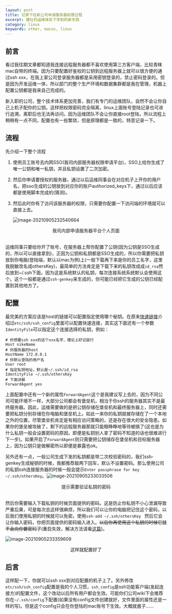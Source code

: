 ```yaml
---
layout: post
title: 记录下在新公司申请服务器权限过程
excerpt: 健壮的运维体系下学到的新东西
category: linux
keywords: other, macos, linux
---
```


## 前言

看过我往期文章都知道我连接远程服务器都不喜欢使用第三方客户端，比较青睐mac自带的终端。因为只要配置好鉴权的公钥到远程服务器上就可以很方便的通过ssh xxx，在我上家公司登录服务器都是采用密钥登录的，禁止密码登录的。但是因为开发运维一体，所以部门的整个生产环境和数据集群都是我在管理，机器上配置公钥都是我来自己完成的。

新入职的公司，整个技术体系更加完善，我们有专门的运维团队，自然不会让你自己上机子配你的公钥。这样把权限密码完全隔离，linux上面账号登陆记录也可进行追溯，离职后也无法再访问。因为运维团队不会让你直接root登陆，所以流程上稍稍有一点不同，配置也有一些繁琐，但是原理都是一致的，特意记录一下。

## 流程

先介绍一下整个流程

1. 使用员工账号去内网SSO(我司内部服务器权限申请平台)，SSO上给你生成了唯一公钥和唯一私钥，并且私钥设置了二次加密。

2. 然后你申请要授权的服务器，通过以后运维同事会在对应机子上开你的用户名，把sso生成的公钥放到对应你的账户authorized_keys下，通过以后应该都是使用脚本完成的(猜测)。

3. 然后此时你有了访问该服务器的权限，只需要你配置一下访问端的环境就可以直接上去。

   ![image-20210905232540664](https://mypicgogo.oss-cn-hangzhou.aliyuncs.com/tuchuang20210905232540.png)

<center>我司内部申请服务器平台个人页面</center>

<br>

运维同事只要给你开了账号，在服务器上帮你配置了公钥(因为公钥是SSO生成的，所以可以直接拿到)，正因为公钥和私钥都是SSO生成的，所以你需要把私钥放到你电脑(登陆端，默认以mac为例)上(一般下载再下来是你的员工名字，这里我脱敏改名成othersKey)，最简单的方法肯定是下载下来的私钥改成成``id_rsa``然后放到~/.ssh下面。因为这是系统默认的私钥，每次连接系统系统默认会使用这个。这个一般都是通过``ssh-genkey``来生成的，你可能已经把它生成的公钥已经配置到其他地方了。

## 配置

最完美的方案应该是host的链接可以配置指定使用哪个秘钥。在原来[快速链接](https://someget.cn/linux/2020/06/02/linux1_quickLogin.html)介绍过``etc/ssh/ssh_config``里面可以配置快速连接，其实这下面还有一个参数``IdentityFile``可以指定这个连接选择的私钥，例如：

```shell
# 你想要ssh xxx的这个xxx名字，理论上好记就行
Host nikeName
# 你服务器的host
HostName 172.0.0.1
# 你默认登陆的用户名
User root
# 指定私钥地址，默认是~/.ssh/id_rsa
IdentityFile ~/.ssh/othersKey
# 下面详解
ForwardAgent yes 
```

上面配置中还有一个新的属性``ForwardAgent``这个是我建议写上去的，因为不同公司可能环境不一样，大部分公司都会有堡垒机，相当于你ssh的服务器其实不是最终服务器。因此，运维需要做的是把公钥存储在堡垒机和最终服务器上，同时还需要把私钥分别存储在你电脑和堡垒机上。如此一来你的私钥就被存储在了一个本地之外的位置，尽管堡垒机肯定是有相应访问策略的，还是存在很大的安全隐患。如果你的堡垒被攻破了，剩下的远程服务器那就只能眼睁睁地等待被搞了(这也是为什么私钥一般会设置密码的原因，即便是私钥别人拿了密码不知道的话也很难进行下一步)。如果开启了``ForwardAgent``则只需要把公钥储存在堡垒机和目标服务器上，因为公钥只是做解密所以即便是暴露也ok。

另外还有一点，一般公司生成下发的私钥都是带二次校验密码的，我们ssh-genkey生成秘钥的时候，我都推荐敲两下回车，默认不设置密码。那么使用公司的私钥ssh连接服务器的时候一般会提示``Enter passphrase for key ~/.ssh/othersKey``。![image-20210905233033506](https://mypicgogo.oss-cn-hangzhou.aliyuncs.com/tuchuang20210905233034.png)

<center>提示需要验证私钥的密码</center>

<br>

然后你需要输入下载私钥的时候页面提供的密码。这是防止你私钥不小心泄漏导致严重后果，可是每次总这样很麻烦，所以我们可以让你的电脑把记住这个密码，以后我们使用私钥的时候就可以免密。使用``ssh-add ~/.ssh/othersKey `` 然后它会让你输入密码，你把页面提供的密码输入进入。~~以后你再使用这个私钥的时候它就不会向你要密码了~~(重启失效，解决方法请看[这篇](https://www.someget.cn/linux/2021/10/12/linux_ssh04.html))。

![image-20210905233359609](https://mypicgogo.oss-cn-hangzhou.aliyuncs.com/tuchuang20210905233359.png)

<center>这样就配置好了</center>



## 后言

这样配一下，你就可以ssh xxx到对应配置的机子上了。另外修改``etc/ssh/ssh_config``配置是我的个人习惯，``ssh_config``是ssh功能客户端(发起连接方)的配置文件，这个改动以后所有用户都会生效。可能你们公司wiki下会推荐你在``~/.ssh/config``下配置(如果没有config文件创建就好，文件里面的属性还是一样的写)。但是这个config只会在你登陆的mac账号下生效。大概就酱子......

